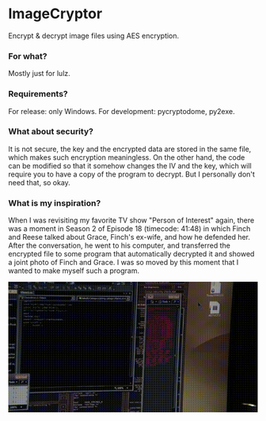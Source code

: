 # ImageCryptor
Encrypt & decrypt image files using AES encryption.

### For what?
Mostly just for lulz.

### Requirements?
For release: only Windows.
For development: pycryptodome, py2exe.

### What about security?
It is not secure, the key and the encrypted data are stored in the same file, which makes such encryption meaningless.
On the other hand, the code can be modified so that it somehow changes the IV and the key, which will require you to have a copy of the program to decrypt.
But I personally don't need that, so okay.

### What is my inspiration?
When I was revisiting my favorite TV show "Person of Interest" again, there was a moment in Season 2 of Episode 18 (timecode: 41:48) in which Finch and Reese talked about Grace, Finch's ex-wife, and how he defended her. After the conversation, he went to his computer, and transferred the encrypted file to some program that automatically decrypted it and showed a joint photo of Finch and Grace. I was so moved by this moment that I wanted to make myself such a program.

![ImageCryptor](./poi_example.gif)